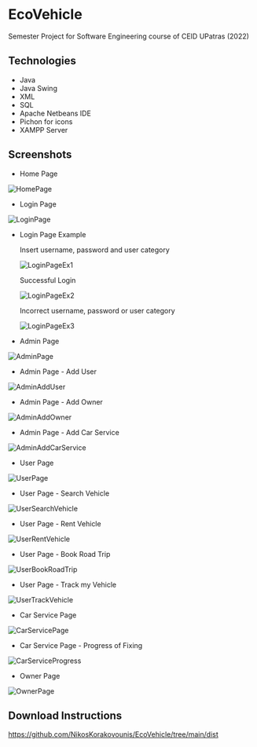 # EcoVehicle
Semester Project for Software Engineering course of CEID UPatras (2022)

## Technologies
* Java
* Java Swing
* XML
* SQL
* Apache Netbeans IDE
* Pichon for icons
* XAMPP Server

## Screenshots
* Home Page

![HomePage](https://user-images.githubusercontent.com/102259553/168132719-32aa2575-af11-4336-a474-11fe49d97716.PNG)

* Login Page

![LoginPage](https://user-images.githubusercontent.com/102259553/168139483-5f8ed08f-dd81-44f4-8ad9-b5cd7dd0a98d.PNG)

* Login Page Example

  Insert username, password and user category

  ![LoginPageEx1](https://user-images.githubusercontent.com/102407318/168384647-79caf91e-986b-4fe0-a6a5-259975a9cef1.PNG)

  Successful Login

  ![LoginPageEx2](https://user-images.githubusercontent.com/102407318/168384043-51b7644d-f221-4e7c-b04b-09fda0c96472.PNG)

  Incorrect username, password or user category

  ![LoginPageEx3](https://user-images.githubusercontent.com/102407318/168384046-f44fe8d4-ba9e-4698-b0d9-403311712ccd.PNG)

* Admin Page

![AdminPage](https://user-images.githubusercontent.com/102259553/169402614-25056ca3-0d5c-440b-bf52-1d630a92f6e5.PNG)

* Admin Page - Add User

![AdminAddUser](https://user-images.githubusercontent.com/105310637/173185895-6478aba0-abf9-43d0-b6c6-7b3966a78fca.PNG)

* Admin Page - Add Owner

![AdminAddOwner](https://user-images.githubusercontent.com/105310637/173186624-74a0cd33-732d-4a11-80b4-e52d35efc204.PNG)

* Admin Page - Add Car Service

![AdminAddCarService](https://user-images.githubusercontent.com/105310637/173186623-d11fabbe-73f8-4efa-bd09-bb3e8cd02a3a.PNG)

* User Page

![UserPage](https://user-images.githubusercontent.com/102259553/169402626-0a92661c-69dd-46cf-922a-66a1f943d8ae.PNG)

* User Page - Search Vehicle

![UserSearchVehicle](https://user-images.githubusercontent.com/102259553/173136492-13eaadf7-46f6-4d5c-997f-754ba3e77155.PNG)

* User Page - Rent Vehicle

![UserRentVehicle](https://user-images.githubusercontent.com/102259553/173136485-3ddf289e-3680-4d6e-a754-3ab47f7b8c97.PNG)

* User Page - Book Road Trip

![UserBookRoadTrip](https://user-images.githubusercontent.com/102544129/173146232-3d15594f-27f0-4c8b-9402-21c14b346cbd.PNG)

* User Page - Track my Vehicle

![UserTrackVehicle](https://user-images.githubusercontent.com/102544129/173146237-d2eec5f4-53b4-4fb3-8f90-c445c0ababe0.PNG)

* Car Service Page

![CarServicePage](https://user-images.githubusercontent.com/102407318/169908697-f3830717-85fd-4b3f-9ef1-882eaa7eb050.PNG)

* Car Service Page - Progress of Fixing

![CarServiceProgress](https://user-images.githubusercontent.com/102259553/173187927-65dd812b-4712-4473-b8ca-4a019071b29b.PNG)

* Owner Page

![OwnerPage](https://user-images.githubusercontent.com/102544129/169910910-2cc48454-bd30-446c-91f6-75cd50a12759.PNG)


## Download Instructions
https://github.com/NikosKorakovounis/EcoVehicle/tree/main/dist




